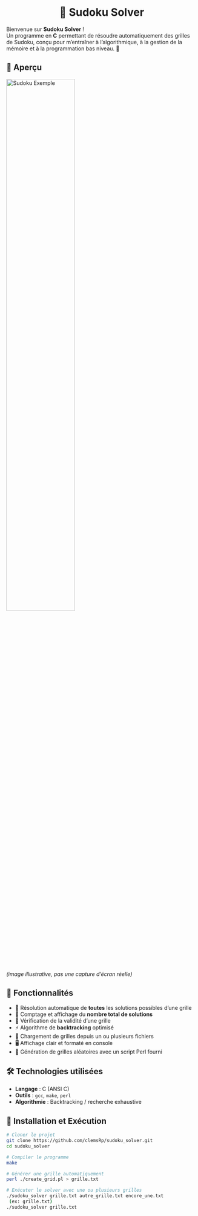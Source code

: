 <h1 align="center">🧩 Sudoku Solver</h1>

Bienvenue sur **Sudoku Solver** !  
Un programme en **C** permettant de résoudre automatiquement des grilles de Sudoku, conçu pour m’entraîner à l’algorithmique, à la gestion de la mémoire et à la programmation bas niveau. 🚀

## 🎨 Aperçu

<img src="https://upload.wikimedia.org/wikipedia/commons/thumb/f/ff/Sudoku-by-L2G-20050714.svg/600px-Sudoku-by-L2G-20050714.svg.png" alt="Sudoku Exemple" width="60%"/>

*(image illustrative, pas une capture d’écran réelle)*

## 📌 Fonctionnalités
- 📝 Résolution automatique de **toutes** les solutions possibles d’une grille
- 🔢 Comptage et affichage du **nombre total de solutions**
- 🔎 Vérification de la validité d’une grille
- ⚡ Algorithme de **backtracking** optimisé
- 📂 Chargement de grilles depuis un ou plusieurs fichiers
- 🖥️ Affichage clair et formaté en console
- 🎲 Génération de grilles aléatoires avec un script Perl fourni

## 🛠 Technologies utilisées
- **Langage** : C (ANSI C)
- **Outils** : `gcc`, `make`, `perl`
- **Algorithmie** : Backtracking / recherche exhaustive

## 🚀 Installation et Exécution

```sh
# Cloner le projet
git clone https://github.com/clemsRp/sudoku_solver.git
cd sudoku_solver

# Compiler le programme
make

# Générer une grille automatiquement
perl ./create_grid.pl > grille.txt

# Exécuter le solver avec une ou plusieurs grilles
./sudoku_solver grille.txt autre_grille.txt encore_une.txt
 (ex: grille.txt)
./sudoku_solver grille.txt
